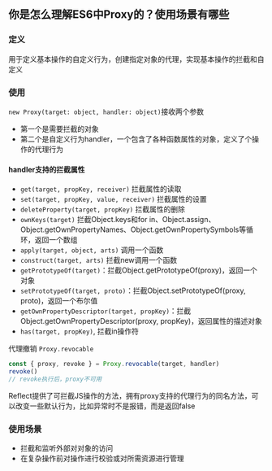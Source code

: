 ## 你是怎么理解ES6中Proxy的？使用场景有哪些
### 定义
用于定义基本操作的自定义行为，创建指定对象的代理，实现基本操作的拦截和自定义

### 使用
`new Proxy(target: object, handler: object)`接收两个参数
  - 第一个是需要拦截的对象
  - 第二个是自定义行为handler，一个包含了各种函数属性的对象，定义了个操作的代理行为
  
#### handler支持的拦截属性
  - `get(target, propKey, receiver)` 拦截属性的读取
  - `set(target, propKey, value, receiver)` 拦截属性的设置
  - `deleteProperty(target, propKey)` 拦截属性的删除
  - `ownKeys(target)` 拦截Object.keys和for in、Object.assign、Object.getOwnPropertyNames、Object.getOwnPropertySymbols等循环，返回一个数组
  - `apply(target, object, arts)` 调用一个函数
  - `construct(target, arts)` 拦截new调用一个函数
  - `getPrototypeOf(target)`：拦截Object.getPrototypeOf(proxy)，返回一个对象
  - `setPrototypeOf(target, proto)`：拦截Object.setPrototypeOf(proxy, proto)，返回一个布尔值
  - `getOwnPropertyDescriptor(target, propKey)`：拦截Object.getOwnPropertyDescriptor(proxy, propKey)，返回属性的描述对象
  - `has(target, propKey)`, 拦截in操作符

代理撤销 `Proxy.revocable`
```js
const { proxy, revoke } = Proxy.revocable(target, handler)
revoke()
// revoke执行后，proxy不可用
```
Reflect提供了可拦截JS操作的方法，拥有proxy支持的代理行为的同名方法，可以改变一些默认行为，比如异常时不是报错，而是返回false

### 使用场景
- 拦截和监听外部对对象的访问
- 在复杂操作前对操作进行校验或对所需资源进行管理
